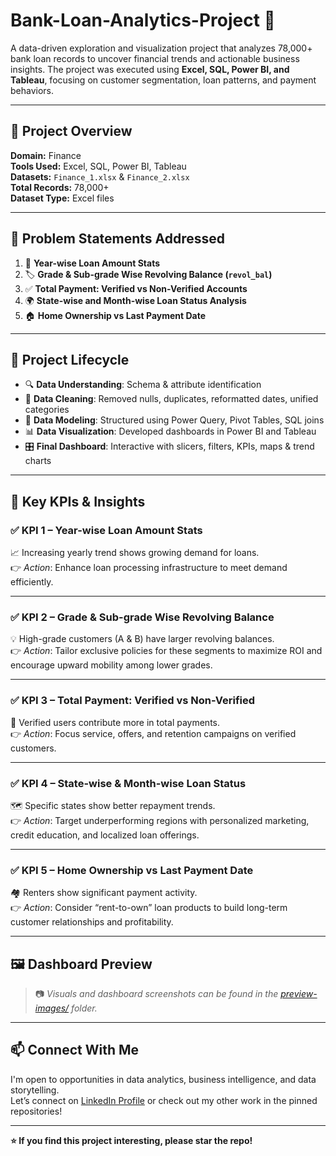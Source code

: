 # Bank-Loan-Analytics-Project 🏦

A data-driven exploration and visualization project that analyzes 78,000+ bank loan records to uncover financial trends and actionable business insights. The project was executed using **Excel, SQL, Power BI, and Tableau**, focusing on customer segmentation, loan patterns, and payment behaviors.

---

## 📁 Project Overview

**Domain:** Finance  
**Tools Used:** Excel, SQL, Power BI, Tableau  
**Datasets:** `Finance_1.xlsx` & `Finance_2.xlsx`  
**Total Records:** 78,000+  
**Dataset Type:** Excel files

---

## 🎯 Problem Statements Addressed

1. 📅 **Year-wise Loan Amount Stats**  
2. 🏷️ **Grade & Sub-grade Wise Revolving Balance (`revol_bal`)**  
3. ✅ **Total Payment: Verified vs Non-Verified Accounts**  
4. 🌍 **State-wise and Month-wise Loan Status Analysis**  
5. 🏠 **Home Ownership vs Last Payment Date**  

---

## 🧩 Project Lifecycle

- 🔍 **Data Understanding**: Schema & attribute identification  
- 🧼 **Data Cleaning**: Removed nulls, duplicates, reformatted dates, unified categories  
- 🧱 **Data Modeling**: Structured using Power Query, Pivot Tables, SQL joins  
- 📊 **Data Visualization**: Developed dashboards in Power BI and Tableau  
- 🎛️ **Final Dashboard**: Interactive with slicers, filters, KPIs, maps & trend charts  

---

## 📌 Key KPIs & Insights

### ✅ KPI 1 – **Year-wise Loan Amount Stats**
📈 Increasing yearly trend shows growing demand for loans.  
👉 *Action*: Enhance loan processing infrastructure to meet demand efficiently.

---

### ✅ KPI 2 – **Grade & Sub-grade Wise Revolving Balance**
💡 High-grade customers (A & B) have larger revolving balances.  
👉 *Action*: Tailor exclusive policies for these segments to maximize ROI and encourage upward mobility among lower grades.

---

### ✅ KPI 3 – **Total Payment: Verified vs Non-Verified**
🔐 Verified users contribute more in total payments.  
👉 *Action*: Focus service, offers, and retention campaigns on verified customers.

---

### ✅ KPI 4 – **State-wise & Month-wise Loan Status**
🗺️ Specific states show better repayment trends.  
👉 *Action*: Target underperforming regions with personalized marketing, credit education, and localized loan offerings.

---

### ✅ KPI 5 – **Home Ownership vs Last Payment Date**
🏘️ Renters show significant payment activity.  
👉 *Action*: Consider “rent-to-own” loan products to build long-term customer relationships and profitability.

---

## 🖼️ Dashboard Preview

> 📷 *Visuals and dashboard screenshots can be found in the [preview-images/](preview-images/) folder.*

---

## 📫 Connect With Me

I'm open to opportunities in data analytics, business intelligence, and data storytelling.  
Let’s connect on [LinkedIn Profile](https://www.linkedin.com/in/harshal-pednekar-b59ba132b) or check out my other work in the pinned repositories!

---

**⭐ If you find this project interesting, please star the repo!**

